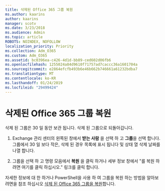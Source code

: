 ```yaml
---
title: 삭제된 Office 365 그룹 복원
ms.author: kaarins
author: kaarins
manager: scotv
ms.date: 3/23/2018
ms.audience: Admin
ms.topic: article
ROBOTS: NOINDEX, NOFOLLOW
localization_priority: Priority
ms.collection: Adm_O365
ms.custom: Adm_O365
ms.assetid: bc0396ea-c426-4d1d-bb89-ced602d06fb6
ms.openlocfilehash: 1255024a84d9610f71757ad7caccc36a1601704a
ms.sourcegitcommit: e2864efcfb493b6e46b662b746661a61232bdba7
ms.translationtype: MT
ms.contentlocale: ko-KR
ms.lasthandoff: 01/24/2019
ms.locfileid: "29499424"
---
```

# <a name="restore-a-deleted-office-365-group"></a>삭제된 Office 365 그룹 복원

삭제 된 그룹은 30 일 동안 보관 됩니다. 삭제 된 그룹으로 되돌아갑니다.
  
1. Exchange 관리 센터의 왼쪽된 창에서 **받는 사람** 을 선택 하 고 **그룹**을 선택 합니다. 그룹에서 30 일 보다 작은, 삭제 된 경우 목록에 표시 됩니다 및 상태 열 삭제 날짜를 나열 합니다.
    
2. 그룹을 선택 하 고 명령 모음에서 **복원** 을 클릭 하거나 세부 정보 창에서 "를 복원 하려면 여기를 클릭 하십시오." 링크를 클릭 합니다. 
    
자세한 정보에 대 한 하거나 PowerShell을 사용 하 여 그룹을 복원 하는 방법을 알아보려면을 참조 하십시오 [삭제 된 Office 365 그룹을 복원](https://go.microsoft.com/fwlink/?linkid=867802)합니다.
  

